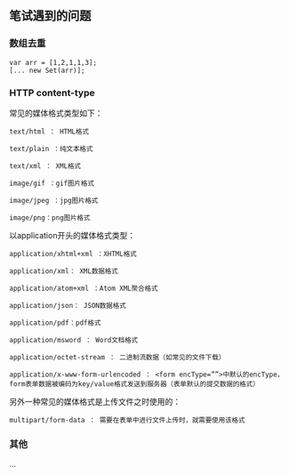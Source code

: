 ## 笔试遇到的问题

### 数组去重

```javastrip
var arr = [1,2,1,1,3];
[... new Set(arr)];
```

### HTTP content-type

常见的媒体格式类型如下：

    text/html ： HTML格式
    
    text/plain ：纯文本格式
    
    text/xml ： XML格式
    
    image/gif ：gif图片格式
    
    image/jpeg ：jpg图片格式
    
    image/png：png图片格式
    
以application开头的媒体格式类型：

    application/xhtml+xml ：XHTML格式
    
    application/xml： XML数据格式
    
    application/atom+xml ：Atom XML聚合格式
    
    application/json： JSON数据格式
    
    application/pdf：pdf格式
    
    application/msword ： Word文档格式
    
    application/octet-stream ： 二进制流数据（如常见的文件下载）
    
    application/x-www-form-urlencoded ： <form encType=””>中默认的encType，form表单数据被编码为key/value格式发送到服务器（表单默认的提交数据的格式）
    
另外一种常见的媒体格式是上传文件之时使用的：

    multipart/form-data ： 需要在表单中进行文件上传时，就需要使用该格式
    
### 其他
...


